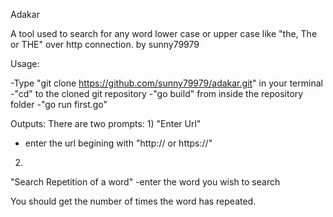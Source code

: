 Adakar

A tool used to search for any word lower case or upper case like "the, The or THE" over http connection.
by sunny79979

Usage:

-Type "git clone https://github.com/sunny79979/adakar.git" in your terminal
-"cd" to the cloned git repository
-"go build" from inside the repository folder
-"go run first.go"

Outputs:
There are two prompts:
1)
"Enter Url"
- enter the url begining with "http:// or https://"

2)
"Search Repetition of a word"
-enter the word you wish to search

You should get the number of times the word has repeated.